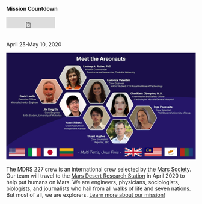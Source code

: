 <p align="center">
  
  <b>Mission Countdown</b><br>
  
<iframe src="https://free.timeanddate.com/countdown/i74octvf/n220/cf12/cm0/cu4/ct0/cs0/ca0/co0/cr0/ss0/cac000/cpc000/pcbbb/tceac8d5/fs100/szw320/szh135/iso2020-04-25T23:59:59/pd2" allowTransparency="true" frameborder="0" width="130" height="30"></iframe>
    
<br>April 25-May 10, 2020
</p>

![Image description](Crew.png)

The MDRS 227 crew is an international crew selected by the [Mars Society](https://www.marssociety.org/). Our team will travel to the [Mars Desert Research Station](https://mdrs.marssociety.org/about-the-mdrs/) in April 2020 to help put humans on Mars. We are engineers, physicians, sociologists, biologists, and journalists who hail from all walks of life and seven nations. But most of all, we are explorers. [Learn more about our mission!](mission.md)

